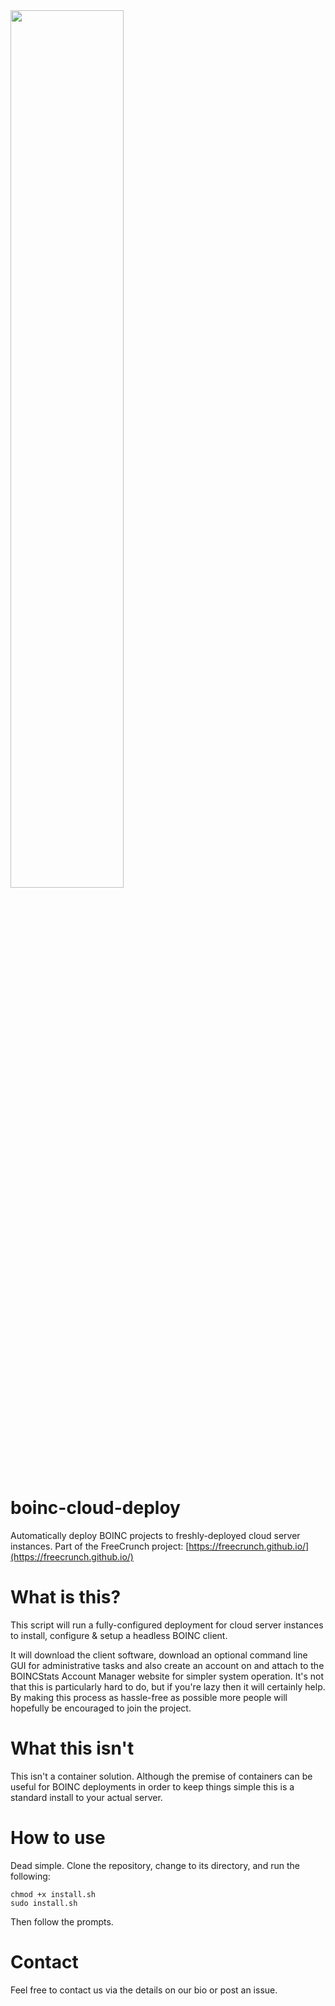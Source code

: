 <img src="https://pasteboard.co/images/HqcBMsm.png/download" width="60%" height="60%">

# boinc-cloud-deploy
Automatically deploy BOINC projects to freshly-deployed cloud server instances. Part of the FreeCrunch project: [https://freecrunch.github.io/](https://freecrunch.github.io/)

# What is this?
This script will run a fully-configured deployment for cloud server instances to install, configure & setup a headless BOINC client.

It will download the client software, download an optional command line GUI for administrative tasks and also create an account on and attach to the BOINCStats Account Manager website for simpler system operation. It's not that this is particularly hard to do, but if you're lazy then it will certainly help. By making this process as hassle-free as possible more people will hopefully be encouraged to join the project.

# What this isn't
This isn't a container solution. Although the premise of containers can be useful for BOINC deployments in order to keep things simple this is a standard install to your actual server.

# How to use
Dead simple. Clone the repository, change to its directory, and run the following:

```
chmod +x install.sh
sudo install.sh
```

Then follow the prompts.

# Contact
Feel free to contact us via the details on our bio or post an issue.
